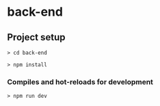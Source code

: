 # back-end

## Project setup
```
> cd back-end
```

```
> npm install
```

### Compiles and hot-reloads for development
```
> npm run dev
```